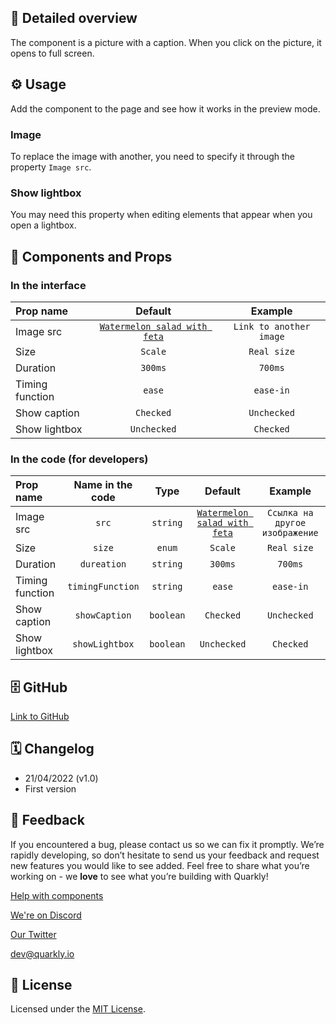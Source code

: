 ## 📖 Detailed overview

The component is a picture with a caption. When you click on the picture, it opens to full screen.

## ⚙️ Usage

Add the component to the page and see how it works in the preview mode.

### Image

To replace the image with another, you need to specify it through the property `Image src`.

### Show lightbox

You may need this property when editing elements that appear when you open a lightbox.

## 🧩 Components and Props

### In the interface

| Prop name       |                                                                                            Default                                                                                             |         Example         |
| :-------------- | :--------------------------------------------------------------------------------------------------------------------------------------------------------------------------------------------: | :---------------------: |
| Image src       | [`Watermelon salad with feta`](https://images.unsplash.com/photo-1649825319037-f30ea5b611c7?ixlib=rb-1.2.1&ixid=MnwxMjA3fDB8MHxwaG90by1wYWdlfHx8fGVufDB8fHx8&auto=format&fit=crop&w=2070&q=80) | `Link to another image` |
| Size            |                                                                                            `Scale`                                                                                             |       `Real size`       |
| Duration        |                                                                                            `300ms`                                                                                             |         `700ms`         |
| Timing function |                                                                                             `ease`                                                                                             |        `ease-in`        |
| Show caption    |                                                                                           `Checked`                                                                                            |       `Unchecked`       |
| Show lightbox   |                                                                                          `Unchecked`                                                                                           |        `Checked`        |

### In the code (for developers)

| Prop name       | Name in the code |   Type    |                                                                                            Default                                                                                             |            Example             |
| :-------------- | :--------------: | :-------: | :--------------------------------------------------------------------------------------------------------------------------------------------------------------------------------------------: | :----------------------------: |
| Image src       |      `src`       | `string`  | [`Watermelon salad with feta`](https://images.unsplash.com/photo-1649825319037-f30ea5b611c7?ixlib=rb-1.2.1&ixid=MnwxMjA3fDB8MHxwaG90by1wYWdlfHx8fGVufDB8fHx8&auto=format&fit=crop&w=2070&q=80) | `Ссылка на другое изображение` |
| Size            |      `size`      |  `enum`   |                                                                                            `Scale`                                                                                             |          `Real size`           |
| Duration        |   `dureation`    | `string`  |                                                                                            `300ms`                                                                                             |            `700ms`             |
| Timing function | `timingFunction` | `string`  |                                                                                             `ease`                                                                                             |           `ease-in`            |
| Show caption    |  `showCaption`   | `boolean` |                                                                                           `Checked`                                                                                            |          `Unchecked`           |
| Show lightbox   |  `showLightbox`  | `boolean` |                                                                                          `Unchecked`                                                                                           |           `Checked`            |

## 🗄 GitHub

[Link to GitHub](https://github.com/quarkly/community-kit/blob/master/src/ImageViewer)

## 🗓 Changelog

-   21/04/2022 (v1.0)
-   First version

## 📮 Feedback

If you encountered a bug, please contact us so we can fix it promptly. We’re rapidly developing, so don’t hesitate to send us your feedback and request new features you would like to see added. Feel free to share what you’re working on - we **love** to see what you’re building with Quarkly!

[Help with components](https://community.quarkly.io/c/requests/11)

[We're on Discord](https://discord.gg/SuF9vCMJGW)

[Our Twitter](https://twitter.com/quarklyapp)

[dev@quarkly.io](mailto:dev@quarkly.io)

## 📝 License

Licensed under the [MIT License](https://raw.githubusercontent.com/quarkly/community-kit/master/LICENSE).
